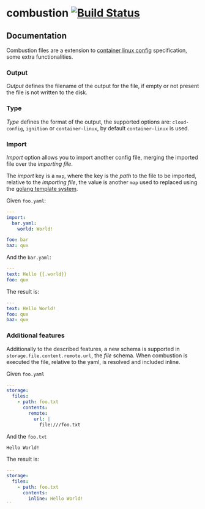 # combustion [![Build Status](https://travis-ci.org/src-d/combustion.svg?branch=master)](https://travis-ci.org/src-d/combustion)

Documentation
-------------

Combustion files are a extension to [container linux config](https://github.com/coreos/container-linux-config-transpiler/blob/master/doc/configuration.md) specification, some extra functionalities.

### Output

_Output_ defines the filename of the output for the file, if empty or not present the file is not written to the disk.

### Type

_Type_ defines the format of the output, the supported options are: `cloud-config`, `ignition` or `container-linux`, by default `container-linux` is used.

### Import

_Import_ option allows you to import another config file, merging the imported file over the _importing file_.

The _import_ key is a `map`, where the key is the *path* to the file to be imported, relative to the  _importing file_, the value is another `map` used to replaced using the [golang template system](https://golang.org/pkg/text/template/).

Given `foo.yaml`:

```yaml
---
import:
  bar.yaml:
    world: World!

foo: bar
baz: qux
```

And the `bar.yaml`:

```yaml
---
text: Hello {{.world}}
foo: qux
```

The result is:

```yaml
---
text: Hello World!
foo: qux
baz: qux
```

### Additional features

Additionally to the described features, a new schema is supported in `storage.file.content.remote.url`, the _file_ schema. When combustion is executed the file, relative to the yaml, is resolved and included inline.

Given `foo.yaml`

```yaml
---
storage:
  files:
    - path: foo.txt
      contents:
        remote:
          url: |
            file:///foo.txt
```

And the `foo.txt`

```
Hello World!
```

The result is:

```yaml
---
storage:
  files:
    - path: foo.txt
      contents:
        inline: Hello World!
``